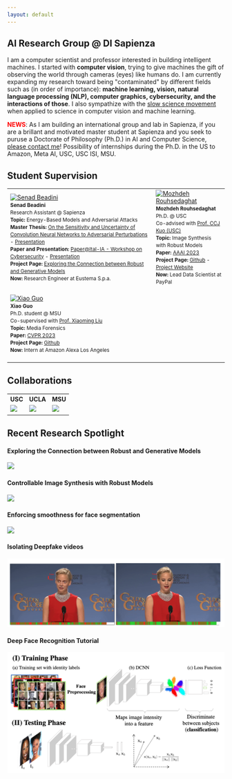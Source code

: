 ```yaml
---
layout: default
---
```


## AI Research Group @ DI Sapienza <a name="research"></a>
I am a computer scientist and professor interested in building intelligent machines. I started with **computer vision**, trying to give machines the gift of observing the world through cameras (eyes) like humans do. I am currently expanding my research toward being "contaminated" by different fields such as (in order of importance): **machine learning, vision, natural language processing (NLP), computer graphics, cybersecurity, and the interactions of those**. I also sympathize with the [slow science movement](http://slow-science.org) when applied to science in computer vision and machine learning.

**<span style="color:red;">NEWS</span>**: As I am building an international group and lab in Sapienza, if you are a brillant and motivated master student at Sapienza and you seek to puruse a Doctorate of Philosophy (Ph.D.) in AI and Computer Science, [please contact me](workwithme.md)! Possibility of internships during the Ph.D. in the US to Amazon, Meta AI, USC, USC ISI, MSU.


## Student Supervision

<table>
  <tr>
    <td><a href="https://www.linkedin.com/in/senadbeadini/" class="circle">
	<img height="128" width="128" src="https://senad96.github.io/assets/img/pic1.jpeg" alt="Senad Beadini"></a>
	<span style="white-space: pre-line">
		<small><b>Senad Beadini</b>
		Research Assistant @ Sapienza
		<b>Topic:</b> Energy-Based Models and Adversarial Attacks
		<b>Master Thesis:</b> <a href="https://github.com/senad96/TransformRobustness/blob/main/Master_Thesis_.pdf">On the Sensitivity and Uncertainty of Convolution Neural Networks to Adversarial Perturbations</a> - <a href="https://github.com/senad96/TransformRobustness/blob/main/presentation_master_thesis.pdf">Presentation</a>
		<b>Paper and Presentation:</b> <a href="https://arxiv.org/pdf/2304.04033.pdf">Paper@Ital-IA - Workshop on Cybersecurity</a> - <a href="https://www.ital-ia2023.it/submission/73/presentation">Presentation</a>
		<b>Project Page:</b> <a href="https://github.com/senad96/Robust-Generative">Exploring the Connection between Robust and Generative Models</a>
		<b>Now:</b> Research Engineer at Eustema S.p.a.
		</small>
	</span></td>
    <td><a href="https://www.linkedin.com/in/mozhdeh-rouhsedaghat/" class="circle">
	<img height="128" width="128" src="https://media.licdn.com/dms/image/D5603AQGuY34BpOtl2g/profile-displayphoto-shrink_800_800/0/1674153347712?e=1691020800&v=beta&t=9mZi7D1DV3jo7P0vxc4txI-5F_tZHn3D5VKrWncV6BU" alt="Mozhdeh Rouhsedaghat"></a>
	<span style="white-space: pre-line">
		<small><b>Mozhdeh Rouhsedaghat</b>
		Ph.D. @ USC
		Co-advised with <a href='https://mcl.usc.edu/people/cckuo/'>Prof. CCJ Kuo (USC)</a>
		<b>Topic:</b> Image Synthesis with Robust Models
		<b>Paper:</b> <a href="https://arxiv.org/pdf/2209.11549">AAAI 2023</a>
		<b>Project Page:</b> <a href="https://github.com/mozhdehrouhsedaghat/magic">Github</a> - <a href="https://mozhdehrouhsedaghat.github.io/magic.html">Project Website</a>
		<b>Now:</b> Lead Data Scientist at PayPal
		</small>
	</span></td>
  </tr>
  <tr>
    <td><a href="https://www.linkedin.com/in/mozhdeh-rouhsedaghat/" class="circle">
	<img height="128" width="128" src="https://secure.gravatar.com/avatar/1702159a636f2d0d50f308d79bd3a89b?s=800&d=identicon" alt="Xiao Guo"></a>
	<span style="white-space: pre-line">
		<small><b>Xiao Guo</b>
		Ph.D. student @ MSU
		Co-supervised with <a href="https://www.cse.msu.edu/~liuxm/index2.html">Prof. Xiaoming Liu</a>
		<b>Topic:</b> Media Forensics
		<b>Paper:</b> <a href="https://openaccess.thecvf.com/content/CVPR2023/papers/Guo_Hierarchical_Fine-Grained_Image_Forgery_Detection_and_Localization_CVPR_2023_paper.pdf">CVPR 2023</a>
		<b>Project Page:</b> <a href="https://github.com/CHELSEA234/HiFi_IFDL">Github</a>
		<b>Now:</b> Intern at Amazon Alexa Los Angeles
		</small>
	</span></td>
  </tr>
</table>


## Collaborations


<table>
    <tr>
      <th>USC</th>
      <th>UCLA</th>
      <th>MSU</th>
    </tr>
    <tr>
      <td><img width="120%" src='https://media.defense.gov/2020/Apr/28/2002289893/-1/-1/0/200428-N-NO090-1004.PNG'/></td>
      <td><img width="75%" src='https://upload.wikimedia.org/wikipedia/commons/thumb/0/0d/The_University_of_California_UCLA.svg/800px-The_University_of_California_UCLA.svg.png' /></td>
      <td><img width="120%" src='https://upload.wikimedia.org/wikipedia/en/thumb/5/53/Michigan_State_University_seal.svg/640px-Michigan_State_University_seal.svg.png'/></td>
    </tr>
</table>




## Recent Research Spotlight
#### Exploring the Connection between Robust and Generative Models
<a href="projects/Robust_generative"><img src="https://senad96.github.io/assets/img/inversion_c.png"></a>
#### Controllable Image Synthesis with Robust Models
<a href="projects/magic"><img src="https://mozhdehrouhsedaghat.github.io/static/images/header.png"></a>
#### Enforcing smoothness for face segmentation
<a href="projects/structure_via_consensus"><img src="https://iacopomasi.github.io/projects/structure_via_consensus/imgs/teaser.png"></a>
#### Isolating Deepfake videos
<a href="projects/dfd"><img src="projects/dfd/images/logo.png"></a>
#### Deep Face Recognition Tutorial
<a href="projects/deep_face_recognition"><img src="https://github.com/isi-vista/deep-face-recognition-tutorial/blob/master/face_rec.png?raw=true"> </a>
